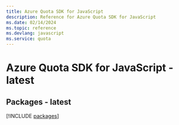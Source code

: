 ```yaml
---
title: Azure Quota SDK for JavaScript
description: Reference for Azure Quota SDK for JavaScript
ms.date: 02/14/2024
ms.topic: reference
ms.devlang: javascript
ms.service: quota
---
```

# Azure Quota SDK for JavaScript - latest
## Packages - latest
[!INCLUDE [packages](quota-index.md)]